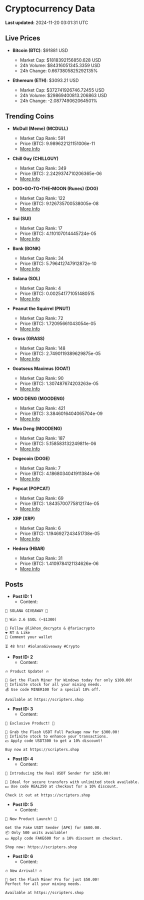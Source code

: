 # Cryptocurrency Data

**Last updated:** 2024-11-20 03:01:31 UTC

## Live Prices
- **Bitcoin (BTC)**: $91881 USD
  - Market Cap: $1818392156850.628 USD
  - 24h Volume: $84316051345.3359 USD
  - 24h Change: 0.6673805825292135%

- **Ethereum (ETH)**: $3093.21 USD
  - Market Cap: $372741926746.72455 USD
  - 24h Volume: $29869400813.206863 USD
  - 24h Change: -2.087749062064501%

## Trending Coins
- **McDull (Meme) (MCDULL)**
  - Market Cap Rank: 591
  - Price (BTC): 9.989622121151006e-11
  - [More Info](https://www.coingecko.com/en/coins/mcdull-meme)

- **Chill Guy (CHILLGUY)**
  - Market Cap Rank: 349
  - Price (BTC): 2.2429374710206365e-06
  - [More Info](https://www.coingecko.com/en/coins/chill-guy)

- **DOG•GO•TO•THE•MOON (Runes) (DOG)**
  - Market Cap Rank: 122
  - Price (BTC): 9.126735700538005e-08
  - [More Info](https://www.coingecko.com/en/coins/dog-go-to-the-moon-runes-2)

- **Sui (SUI)**
  - Market Cap Rank: 17
  - Price (BTC): 4.110107014445724e-05
  - [More Info](https://www.coingecko.com/en/coins/sui)

- **Bonk (BONK)**
  - Market Cap Rank: 34
  - Price (BTC): 5.796412747912872e-10
  - [More Info](https://www.coingecko.com/en/coins/bonk)

- **Solana (SOL)**
  - Market Cap Rank: 4
  - Price (BTC): 0.002541771051480515
  - [More Info](https://www.coingecko.com/en/coins/solana)

- **Peanut the Squirrel (PNUT)**
  - Market Cap Rank: 72
  - Price (BTC): 1.72095661043054e-05
  - [More Info](https://www.coingecko.com/en/coins/peanut-the-squirrel)

- **Grass (GRASS)**
  - Market Cap Rank: 148
  - Price (BTC): 2.7490119389629875e-05
  - [More Info](https://www.coingecko.com/en/coins/grass)

- **Goatseus Maximus (GOAT)**
  - Market Cap Rank: 90
  - Price (BTC): 1.307487674203263e-05
  - [More Info](https://www.coingecko.com/en/coins/goatseus-maximus)

- **MOO DENG (MOODENG)**
  - Market Cap Rank: 421
  - Price (BTC): 3.3846016404065704e-09
  - [More Info](https://www.coingecko.com/en/coins/moo-deng-2)

- **Moo Deng (MOODENG)**
  - Market Cap Rank: 187
  - Price (BTC): 5.158583132249811e-06
  - [More Info](https://www.coingecko.com/en/coins/moo-deng)

- **Dogecoin (DOGE)**
  - Market Cap Rank: 7
  - Price (BTC): 4.1868034041911384e-06
  - [More Info](https://www.coingecko.com/en/coins/dogecoin)

- **Popcat (POPCAT)**
  - Market Cap Rank: 69
  - Price (BTC): 1.8435700775812174e-05
  - [More Info](https://www.coingecko.com/en/coins/popcat)

- **XRP (XRP)**
  - Market Cap Rank: 6
  - Price (BTC): 1.1946927243451738e-05
  - [More Info](https://www.coingecko.com/en/coins/xrp)

- **Hedera (HBAR)**
  - Market Cap Rank: 31
  - Price (BTC): 1.4109784121134626e-06
  - [More Info](https://www.coingecko.com/en/coins/hedera)

## Posts
- **Post ID: 1**
  - Content:
```
🚀 SOLANA GIVEAWAY 🚀

🎁 Win 2.6 $SOL (~$1300)

🤝 Follow @likhon_decrypto & @fariacrypto
❤️ RT & Like
💬 Comment your wallet

⏳ 48 hrs! #SolanaGiveaway #Crypto
```

- **Post ID: 2**
  - Content:
```
🔥 Product Update! 🔥

🚀 Get the Flash Miner for Windows today for only $100.00!
🔋 Infinite stock for all your mining needs.
💰 Use code MINER100 for a special 10% off.

Available at https://scripters.shop
```

- **Post ID: 3**
  - Content:
```
🎁 Exclusive Product! 🎁

💸 Grab the Flash USDT Full Package now for $300.00!
🎉 Infinite stock to enhance your transactions.
💵 Apply code USDT300 to get a 10% discount!

Buy now at https://scripters.shop
```

- **Post ID: 4**
  - Content:
```
💎 Introducing the Real USDT Sender for $250.00!

💼 Ideal for secure transfers with unlimited stock available.
💵 Use code REAL250 at checkout for a 10% discount.

Check it out at https://scripters.shop
```

- **Post ID: 5**
  - Content:
```
🚀 New Product Launch! 🚀

Get the Fake USDT Sender [APK] for $600.00.
📦 Only 500 units available!
💵 Apply code FAKE600 for a 10% discount on checkout.

Shop now: https://scripters.shop
```

- **Post ID: 6**
  - Content:
```
🔥 New Arrival! 🔥

💸 Get the Flash Miner Pro for just $50.00!
Perfect for all your mining needs.

Available at https://scripters.shop
```

